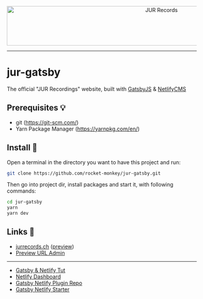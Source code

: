 <p align="center">
  <a href="http://jurrecords.ch" target="_blank">
    <img src="https://i.imgur.com/M2utZl8.png" alt="JUR Records" width="805" height="105"/>
  </a>
</p>

<hr />

# jur-gatsby
The official "JUR Recordings" website, built with [GatsbyJS](https://www.gatsbyjs.org/) & [NetlifyCMS](https://www.netlifycms.org/)

## Prerequisites 💡

* git (https://git-scm.com/)
* Yarn Package Manager (https://yarnpkg.com/en/)

## Install 💈

Open a terminal in the directory you want to have this project and run:
```sh
git clone https://github.com/rocket-monkey/jur-gatsby.git
```

Then go into project dir, install packages and start it, with following commands:
```sh
cd jur-gatsby
yarn
yarn dev
```

## Links 🔮

* [jurrecords.ch](https://jurrecords.ch/) ([preview](https://jovial-fermi-719433.netlify.com/))
* [Preview URL Admin](https://jovial-fermi-719433.netlify.com/admin/)
---
* [Gatsby & Netlify Tut](https://www.gatsbyjs.org/docs/netlify-cms/)
* [Netlify Dashboard](https://app.netlify.com/sites/jovial-fermi-719433/overview)
* [Gatsby Netlify Plugin Repo](https://github.com/gatsbyjs/gatsby/tree/master/packages/gatsby-plugin-netlify-cms)
* [Gatsby Netlify Starter](https://github.com/netlify-templates/gatsby-starter-netlify-cms)
